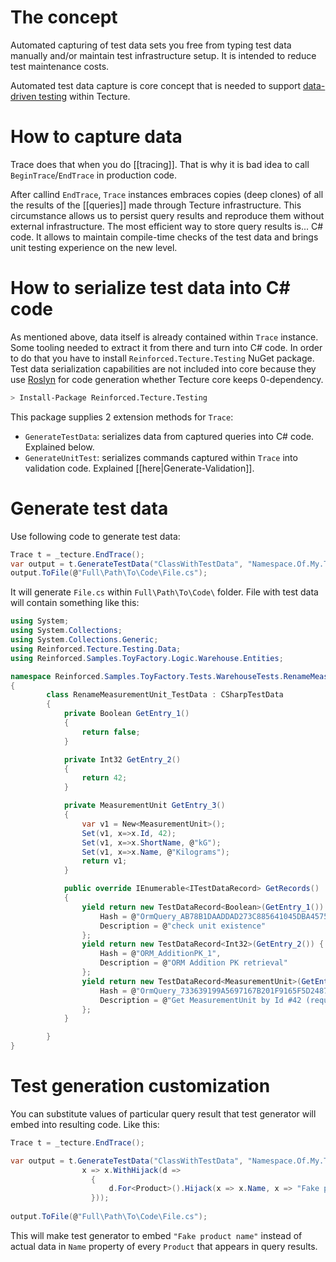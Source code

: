 # The concept

Automated capturing of test data sets you free from typing test data manually and/or maintain test infrastructure setup. It is intended to reduce test maintenance costs.

Automated test data capture is core concept that is needed to support [data-driven testing](https://en.wikipedia.org/wiki/Data-driven_testing) within Tecture.

# How to capture data

Trace does that when you do [[tracing]]. That is why it is bad idea to call `BeginTrace`/`EndTrace` in production code. 

After callind `EndTrace`, `Trace` instances embraces copies (deep clones) of all the results of the [[queries]] made through Tecture infrastructure. This circumstance allows us to persist query results and reproduce them without external infrastructure. The most efficient way to store query results is... C# code. It allows to maintain compile-time checks of the test data and brings unit testing experience on the new level. 


# How to serialize test data into C# code

As mentioned above, data itself is already contained within `Trace` instance. Some tooling needed to extract it from there and turn into C# code. In order to do that you have to install `Reinforced.Tecture.Testing` NuGet package. Test data serialization capabilities are not included into core because they use [Roslyn](https://github.com/dotnet/roslyn) for code generation whether Tecture core keeps 0-dependency.

```bash
> Install-Package Reinforced.Tecture.Testing
```

This package supplies 2 extension methods for `Trace`:
- `GenerateTestData`: serializes data from captured queries into C# code. Explained below.
- `GenerateUnitTest`: serializes commands captured within `Trace` into validation code. Explained [[here|Generate-Validation]].

# Generate test data

Use following code to generate test data:
```csharp
Trace t = _tecture.EndTrace();
var output = t.GenerateTestData("ClassWithTestData", "Namespace.Of.My.Tests");
output.ToFile(@"Full\Path\To\Code\File.cs");
```
It will generate `File.cs` within `Full\Path\To\Code\` folder. File with test data will contain something like this:

```csharp
using System;
using System.Collections;
using System.Collections.Generic;
using Reinforced.Tecture.Testing.Data;
using Reinforced.Samples.ToyFactory.Logic.Warehouse.Entities;

namespace Reinforced.Samples.ToyFactory.Tests.WarehouseTests.RenameMeasurementUnit
{
		class RenameMeasurementUnit_TestData : CSharpTestData
		{
			private Boolean GetEntry_1()
			{ 
				return false;
			}

			private Int32 GetEntry_2()
			{ 
				return 42;
			}

			private MeasurementUnit GetEntry_3()
			{ 
				var v1 = New<MeasurementUnit>();
				Set(v1, x=>x.Id, 42);
				Set(v1, x=>x.ShortName, @"kG");
				Set(v1, x=>x.Name, @"Kilograms");
				return v1;
			}

			public override IEnumerable<ITestDataRecord> GetRecords()
			{ 
				yield return new TestDataRecord<Boolean>(GetEntry_1()) { 
					Hash = @"OrmQuery_AB78B1DAADDAD273C885641045DBA4575D5FF2948319913F64C58E6FC40F215",
					Description = @"check unit existence"
				};
				yield return new TestDataRecord<Int32>(GetEntry_2()) { 
					Hash = @"ORM_AdditionPK_1",
					Description = @"ORM Addition PK retrieval"
				};
				yield return new TestDataRecord<MeasurementUnit>(GetEntry_3()) { 
					Hash = @"OrmQuery_733639199A5697167B201F9165F5D2487D9588D52EC594686EF5C98F2D619B",
					Description = @"Get MeasurementUnit by Id #42 (required)"
				};
			}

		}
}
```

# Test generation customization

You can substitute values of particular query result that test generator will embed into resulting code. Like this:
```csharp
Trace t = _tecture.EndTrace();

var output = t.GenerateTestData("ClassWithTestData", "Namespace.Of.My.Tests",
                x => x.WithHijack(d =>
                  {
                      d.For<Product>().Hijack(x => x.Name, x => "Fake product name");
                  }));
				  
output.ToFile(@"Full\Path\To\Code\File.cs");
```
This will make test generator to embed `"Fake product name"` instead of actual data in `Name` property of every `Product` that appears in query results.